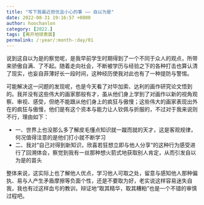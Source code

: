 ```yaml
---
title: "写下我最近担忧且小心的事 —— 自以为是"
date: 2022-08-31 19:16:57 +0800
author: hoochanlon
category: [2022.]
tags: [离开地球表面]
permalink: /:year/:month-:day/01
---
```


说到这自以为是的察觉呢，是我早前学生时期得到了一个不同于众人的观点，所带来骄傲自满、了不起。随着走向社会，不断被学历与经验之下的各种打击也算认清了现实，也妄自菲薄好长一段时间，这种经历使我对此也有了一种提防与警惕。 <!-- more -->

可能解决这一问题的发现呢，也是今天看了对毕加索、达利的画作研究论文悟到的。我并没有这些伟大的画家那般有才，虽从他们身上学到了对画作以新的视角观察、审视、感受，但绝不能跟从他们身上的疯狂与傲慢；这些伟大的画家表现出外在的疯狂与傲慢，他们是有这个资本与能力让人钦佩与折服的，不过对于我来说则不行，理由如下：

* 一、世界上也没那么多了解皮毛懂点知识就一蹴而就的天才，这是客观规律，何况值得注意的是他们打小就不断学习
* 二、我对“自己对得到新知识，欣喜若狂想立即与他人分享“的这种行为感受进行了回溯体会，察觉到我有一丝那种想火箭式地获取别人肯定，从而引发自以为是的苗头

整体来说，这实际上也了解他人优点，学习他人可取之处，留意与感知他人那种偏执、易与人产生矛盾摩擦等负面个性，还是不要取为好，老实说这样容易迷失自我，我也有过这样血亏的教训，辩证地“取其精华，取其糟粕”也是一个不错的审慎过程吧。